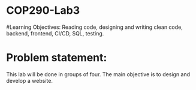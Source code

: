 # COP290-Lab3
#Learning Objectives: 
Reading code, designing and writing clean code, backend, frontend, CI/CD, SQL, testing.
# Problem statement: 
This lab will be done in groups of four. The main objective is to design and develop a website.

